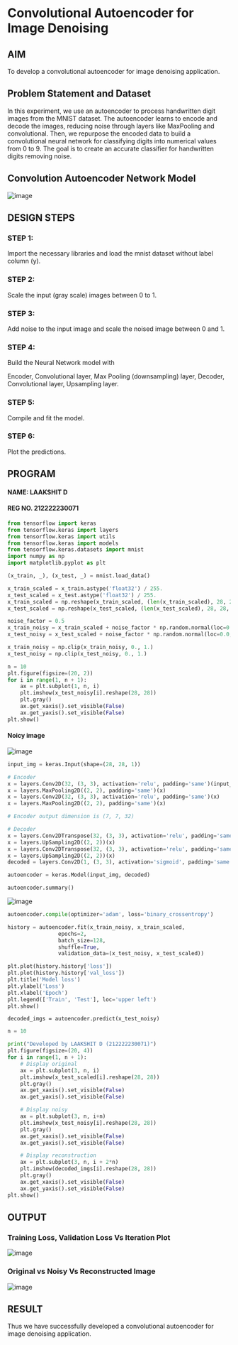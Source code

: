 # Convolutional Autoencoder for Image Denoising

## AIM

To develop a convolutional autoencoder for image denoising application.

## Problem Statement and Dataset
In this experiment, we use an autoencoder to process handwritten digit images from the MNIST dataset. The autoencoder learns to encode and decode the images, reducing noise through layers like MaxPooling and convolutional. Then, we repurpose the encoded data to build a convolutional neural network for classifying digits into numerical values from 0 to 9. The goal is to create an accurate classifier for handwritten digits removing noise.
## Convolution Autoencoder Network Model

![image](https://github.com/Yuvan291205/convolutional-denoising-autoencoder/assets/138849170/3da2f41b-911b-4e02-bf82-ae3af0b8e3b9)


## DESIGN STEPS
### STEP 1:
Import the necessary libraries and load the mnist dataset without label column (y).

### STEP 2:
Scale the input (gray scale) images between 0 to 1.

### STEP 3:
Add noise to the input image and scale the noised image between 0 and 1.

### STEP 4:
Build the Neural Network model with

Encoder,
Convolutional layer,
Max Pooling (downsampling) layer,
Decoder,
Convolutional layer,
Upsampling layer.

### STEP 5:
Compile and fit the model.

### STEP 6:
Plot the predictions.

## PROGRAM
#### NAME: LAAKSHIT D
#### REG NO. 212222230071
```py
from tensorflow import keras
from tensorflow.keras import layers
from tensorflow.keras import utils
from tensorflow.keras import models
from tensorflow.keras.datasets import mnist
import numpy as np
import matplotlib.pyplot as plt
```
```py
(x_train, _), (x_test, _) = mnist.load_data()

x_train_scaled = x_train.astype('float32') / 255.
x_test_scaled = x_test.astype('float32') / 255.
x_train_scaled = np.reshape(x_train_scaled, (len(x_train_scaled), 28, 28, 1))
x_test_scaled = np.reshape(x_test_scaled, (len(x_test_scaled), 28, 28, 1))

noise_factor = 0.5
x_train_noisy = x_train_scaled + noise_factor * np.random.normal(loc=0.0, scale=1.0, size=x_train_scaled.shape) 
x_test_noisy = x_test_scaled + noise_factor * np.random.normal(loc=0.0, scale=1.0, size=x_test_scaled.shape) 

x_train_noisy = np.clip(x_train_noisy, 0., 1.)
x_test_noisy = np.clip(x_test_noisy, 0., 1.)
```
```py
n = 10
plt.figure(figsize=(20, 2))
for i in range(1, n + 1):
    ax = plt.subplot(1, n, i)
    plt.imshow(x_test_noisy[i].reshape(28, 28))
    plt.gray()
    ax.get_xaxis().set_visible(False)
    ax.get_yaxis().set_visible(False)
plt.show()
```
#### Noicy image

![image](https://github.com/laakshit-D/convolutional-denoising-autoencoder/assets/119559976/eabdbb1b-5c21-4885-8a95-7903b663c7c9)

```py
input_img = keras.Input(shape=(28, 28, 1))

# Encoder
x = layers.Conv2D(32, (3, 3), activation='relu', padding='same')(input_img)
x = layers.MaxPooling2D((2, 2), padding='same')(x)
x = layers.Conv2D(32, (3, 3), activation='relu', padding='same')(x)
x = layers.MaxPooling2D((2, 2), padding='same')(x)

# Encoder output dimension is (7, 7, 32)

# Decoder
x = layers.Conv2DTranspose(32, (3, 3), activation='relu', padding='same')(x)
x = layers.UpSampling2D((2, 2))(x)
x = layers.Conv2DTranspose(32, (3, 3), activation='relu', padding='same')(x)
x = layers.UpSampling2D((2, 2))(x)
decoded = layers.Conv2D(1, (3, 3), activation='sigmoid', padding='same')(x)

autoencoder = keras.Model(input_img, decoded)
```
```py
autoencoder.summary()
```

![image](https://github.com/laakshit-D/convolutional-denoising-autoencoder/assets/119559976/653c6841-70c3-464e-9afa-e2fb8a062348)

```py
autoencoder.compile(optimizer='adam', loss='binary_crossentropy')

history = autoencoder.fit(x_train_noisy, x_train_scaled,
                epochs=2,
                batch_size=128,
                shuffle=True,
                validation_data=(x_test_noisy, x_test_scaled))

plt.plot(history.history['loss'])
plt.plot(history.history['val_loss'])
plt.title('Model loss')
plt.ylabel('Loss')
plt.xlabel('Epoch')
plt.legend(['Train', 'Test'], loc='upper left')
plt.show()
```
```
decoded_imgs = autoencoder.predict(x_test_noisy)
```
```py
n = 10

print("Developed by LAAKSHIT D (212222230071)")
plt.figure(figsize=(20, 4))
for i in range(1, n + 1):
    # Display original
    ax = plt.subplot(3, n, i)
    plt.imshow(x_test_scaled[i].reshape(28, 28))
    plt.gray()
    ax.get_xaxis().set_visible(False)
    ax.get_yaxis().set_visible(False)

    # Display noisy
    ax = plt.subplot(3, n, i+n)
    plt.imshow(x_test_noisy[i].reshape(28, 28))
    plt.gray()
    ax.get_xaxis().set_visible(False)
    ax.get_yaxis().set_visible(False)    

    # Display reconstruction
    ax = plt.subplot(3, n, i + 2*n)
    plt.imshow(decoded_imgs[i].reshape(28, 28))
    plt.gray()
    ax.get_xaxis().set_visible(False)
    ax.get_yaxis().set_visible(False)
plt.show()
```

## OUTPUT

### Training Loss, Validation Loss Vs Iteration Plot

![image](https://github.com/laakshit-D/convolutional-denoising-autoencoder/assets/119559976/b5b3801a-7bf7-4a29-b66b-8a53a20a6ee8)

### Original vs Noisy Vs Reconstructed Image

![image](https://github.com/laakshit-D/convolutional-denoising-autoencoder/assets/119559976/d245fa13-600b-4790-8916-e61602ad0dbc)

## RESULT
Thus we have successfully developed a convolutional autoencoder for image denoising application.
